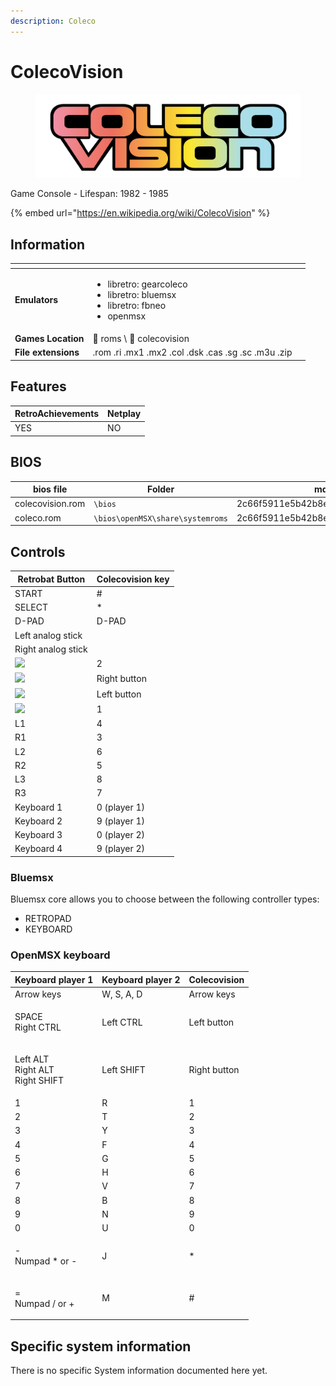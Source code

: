 ```yaml
---
description: Coleco
---
```


# ColecoVision

<div align="left">

<figure><img src="https://raw.githubusercontent.com/fabricecaruso/es-theme-carbon/52ff37c9e265587d006945a2ba695b5a962b3a3d/art/logos/colecovision.svg" alt=""><figcaption></figcaption></figure>

</div>

Game Console - Lifespan: 1982 - 1985

{% embed url="https://en.wikipedia.org/wiki/ColecoVision" %}

## Information

<table data-header-hidden><thead><tr><th></th><th></th><th data-hidden></th></tr></thead><tbody><tr><td><strong>Emulators</strong></td><td><ul><li>libretro: gearcoleco</li><li>libretro: bluemsx</li><li>libretro: fbneo</li><li>openmsx</li></ul></td><td></td></tr><tr><td><strong>Games Location</strong></td><td><span data-gb-custom-inline data-tag="emoji" data-code="1f4c1">📁</span> roms \ <span data-gb-custom-inline data-tag="emoji" data-code="1f4c2">📂</span> colecovision</td><td></td></tr><tr><td><strong>File extensions</strong></td><td>.rom .ri .mx1 .mx2 .col .dsk .cas .sg .sc .m3u .zip</td><td></td></tr></tbody></table>

## Features

| RetroAchievements | Netplay |
| ----------------- | ------- |
| YES               | NO      |

## BIOS

| bios file        | Folder                           | md5                              |
| ---------------- | -------------------------------- | -------------------------------- |
| colecovision.rom | `\bios`                          | 2c66f5911e5b42b8ebe113403548eee7 |
| coleco.rom       | `\bios\openMSX\share\systemroms` | 2c66f5911e5b42b8ebe113403548eee7 |

## Controls

| Retrobat Button                                       | Colecovision key |
| ----------------------------------------------------- | ---------------- |
| START                                                 | #                |
| SELECT                                                | \*               |
| D-PAD                                                 | D-PAD            |
| Left analog stick                                     |                  |
| Right analog stick                                    |                  |
| ![](<../../../.gitbook/assets/image (2) (1) (1).png>) | 2                |
| ![](<../../../.gitbook/assets/image (1) (2) (1).png>) | Right button     |
| ![](<../../../.gitbook/assets/image (4) (1).png>)     | Left button      |
| ![](<../../../.gitbook/assets/image (3) (1) (2).png>) | 1                |
| L1                                                    | 4                |
| R1                                                    | 3                |
| L2                                                    | 6                |
| R2                                                    | 5                |
| L3                                                    | 8                |
| R3                                                    | 7                |
| Keyboard 1                                            | 0 (player 1)     |
| Keyboard 2                                            | 9 (player 1)     |
| Keyboard 3                                            | 0 (player 2)     |
| Keyboard 4                                            | 9 (player 2)     |

### Bluemsx

Bluemsx core allows you to choose between the following controller types:

* RETROPAD
* KEYBOARD

### OpenMSX keyboard

| Keyboard player 1                           | Keyboard player 2 | Colecovision |
| ------------------------------------------- | ----------------- | ------------ |
| Arrow keys                                  | W, S, A, D        | Arrow keys   |
| <p>SPACE<br>Right CTRL</p>                  | Left CTRL         | Left button  |
| <p>Left ALT<br>Right ALT<br>Right SHIFT</p> | Left SHIFT        | Right button |
| 1                                           | R                 | 1            |
| 2                                           | T                 | 2            |
| 3                                           | Y                 | 3            |
| 4                                           | F                 | 4            |
| 5                                           | G                 | 5            |
| 6                                           | H                 | 6            |
| 7                                           | V                 | 7            |
| 8                                           | B                 | 8            |
| 9                                           | N                 | 9            |
| 0                                           | U                 | 0            |
| <p>-<br>Numpad * or -</p>                   | J                 | \*           |
| <p>=<br>Numpad / or +</p>                   | M                 | #            |

## Specific system information

There is no specific System information documented here yet.
